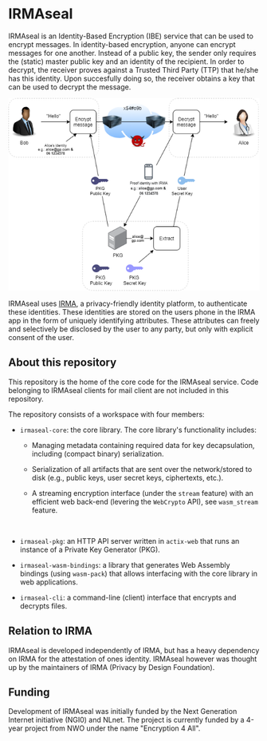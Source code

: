 # IRMAseal

IRMAseal is an Identity-Based Encryption (IBE) service that can be used to
encrypt messages. In identity-based encryption, anyone can encrypt messages for
one another. Instead of a public key, the sender only requires the (static)
master public key and an identity of the recipient. In order to decrypt, the
receiver proves against a Trusted Third Party (TTP) that he/she has this
identity. Upon succesfully doing so, the receiver obtains a key that can be
used to decrypt the message.

<p align="center">
  <img src="./irmaseal.png" alt="IRMAseal"/>
</p>

IRMAseal uses [IRMA](https://irma.app), a privacy-friendly identity platform,
to authenticate these identities. These identities are stored on the users
phone in the IRMA app in the form of uniquely identifying attributes. These
attributes can freely and selectively be disclosed by the user to any party,
but only with explicit consent of the user.

## About this repository

This repository is the home of the core code for the IRMAseal service. Code
belonging to IRMAseal clients for mail client are not included in this
repository.

The repository consists of a workspace with four members:

- `irmaseal-core`: the core library. The core library's functionality includes:

  - Managing metadata containing required data for key decapsulation, including
    (compact binary) serialization.
  - Serialization of all artifacts that are sent over the
    network/stored to disk (e.g., public keys, user secret keys, ciphertexts,
    etc.).
  - A streaming encryption interface (under the `stream` feature) with an
    efficient web back-end (levering the `WebCrypto` API), see `wasm_stream`
    feature.

    </br>

- `irmaseal-pkg`: an HTTP API server written in `actix-web` that runs an
  instance of a Private Key Generator (PKG).

- `irmaseal-wasm-bindings`: a library that generates Web Assembly bindings
  (using `wasm-pack`) that allows interfacing with the core library in web
  applications.

- `irmaseal-cli`: a command-line (client) interface that encrypts and decrypts
  files.

## Relation to IRMA

IRMAseal is developed independently of IRMA, but has a heavy dependency on IRMA
for the attestation of ones identity. IRMAseal however was thought up by the
maintainers of IRMA (Privacy by Design Foundation).

## Funding

Development of IRMAseal was initially funded by the Next Generation Internet
initiative (NGI0) and NLnet. The project is currently funded by a 4-year
project from NWO under the name "Encryption 4 All".
